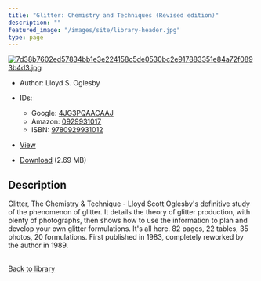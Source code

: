 ```yaml
---
title: "Glitter: Chemistry and Techniques (Revised edition)"
description: ""
featured_image: "/images/site/library-header.jpg"
type: page
---
```


<a href="https://drive.google.com/uc?export=view&id=1M88Uveh4EER8XHOksvRJxKz5NsXLpD3P" target="_blank">![7d38b7602ed57834bb1e3e224158c5de0530bc2e917883351e84a72f0893b4d3.jpg](https://drive.google.com/uc?export=view&id=1Y3xv85W9xzNk-fEoLW8iGvDppKiMtJVW)</a>
* Author: Lloyd S. Oglesby
* IDs:
  * Google: <a href="https://books.google.com/books?id=4JG3PQAACAAJ" target="_blank">4JG3PQAACAAJ</a>
  * Amazon: <a href="https://www.amazon.com/dp/0929931017" target="_blank">0929931017</a>
  * ISBN: <a href="https://www.worldcat.org/isbn/9780929931012" target="_blank">9780929931012</a>
* <a href="https://drive.google.com/uc?export=view&id=1M88Uveh4EER8XHOksvRJxKz5NsXLpD3P" target="_blank">View</a>

* [Download](https://drive.google.com/uc?export=download&id=1M88Uveh4EER8XHOksvRJxKz5NsXLpD3P) (2.69 MB)

## Description<div>
<p>Glitter, The Chemistry &amp; Technique - Lloyd Scott Oglesby's definitive study of the phenomenon of glitter. It details the theory of glitter production, with plenty of photographs, then shows how to use the information to plan and develop your own glitter formulations. It's all here. 82 pages, 22 tables, 35 photos, 20 formulations. First published in 1983, completely reworked by the author in 1989.</p></div>

<br />[Back to library](/library/)
